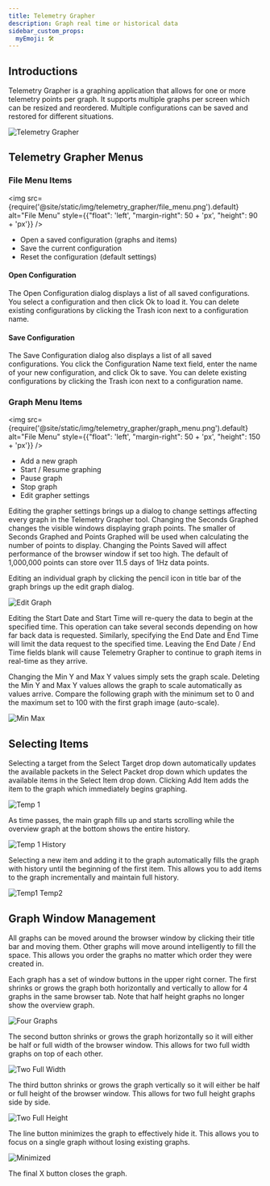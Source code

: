 ```yaml
---
title: Telemetry Grapher
description: Graph real time or historical data
sidebar_custom_props:
  myEmoji: 🛠️
---
```


## Introductions

Telemetry Grapher is a graphing application that allows for one or more telemetry points per graph. It supports multiple graphs per screen which can be resized and reordered. Multiple configurations can be saved and restored for different situations.

![Telemetry Grapher](/img/telemetry_grapher/telemetry_grapher.png)

## Telemetry Grapher Menus

### File Menu Items

<!-- Image sized to match up with bullets -->

<img src={require('@site/static/img/telemetry_grapher/file_menu.png').default}
alt="File Menu"
style={{"float": 'left', "margin-right": 50 + 'px', "height": 90 + 'px'}} />

- Open a saved configuration (graphs and items)
- Save the current configuration
- Reset the configuration (default settings)

#### Open Configuration

The Open Configuration dialog displays a list of all saved configurations. You select a configuration and then click Ok to load it. You can delete existing configurations by clicking the Trash icon next to a configuration name.

#### Save Configuration

The Save Configuration dialog also displays a list of all saved configurations. You click the Configuration Name text field, enter the name of your new configuration, and click Ok to save. You can delete existing configurations by clicking the Trash icon next to a configuration name.

### Graph Menu Items

<!-- Image sized to match up with bullets -->

<img src={require('@site/static/img/telemetry_grapher/graph_menu.png').default}
alt="File Menu"
style={{"float": 'left', "margin-right": 50 + 'px', "height": 150 + 'px'}} />

- Add a new graph
- Start / Resume graphing
- Pause graph
- Stop graph
- Edit grapher settings

Editing the grapher settings brings up a dialog to change settings affecting every graph in the Telemetry Grapher tool. Changing the Seconds Graphed changes the visible windows displaying graph points. The smaller of Seconds Graphed and Points Graphed will be used when calculating the number of points to display. Changing the Points Saved will affect performance of the browser window if set too high. The default of 1,000,000 points can store over 11.5 days of 1Hz data points.

Editing an individual graph by clicking the pencil icon in title bar of the graph brings up the edit graph dialog.

![Edit Graph](/img/telemetry_grapher/edit_graph.png)

Editing the Start Date and Start Time will re-query the data to begin at the specified time. This operation can take several seconds depending on how far back data is requested. Similarly, specifying the End Date and End Time will limit the data request to the specified time. Leaving the End Date / End Time fields blank will cause Telemetry Grapher to continue to graph items in real-time as they arrive.

Changing the Min Y and Max Y values simply sets the graph scale. Deleting the Min Y and Max Y values allows the graph to scale automatically as values arrive. Compare the following graph with the minimum set to 0 and the maximum set to 100 with the first graph image (auto-scale).

![Min Max](/img/telemetry_grapher/graph_min_max.png)

## Selecting Items

Selecting a target from the Select Target drop down automatically updates the available packets in the Select Packet drop down which updates the available items in the Select Item drop down. Clicking Add Item adds the item to the graph which immediately begins graphing.

![Temp 1](/img/telemetry_grapher/graph_temp1.png)

As time passes, the main graph fills up and starts scrolling while the overview graph at the bottom shows the entire history.

![Temp 1 History](/img/telemetry_grapher/graph_temp1_time.png)

Selecting a new item and adding it to the graph automatically fills the graph with history until the beginning of the first item. This allows you to add items to the graph incrementally and maintain full history.

![Temp1 Temp2](/img/telemetry_grapher/graph_temp1_temp2.png)

## Graph Window Management

All graphs can be moved around the browser window by clicking their title bar and moving them. Other graphs will move around intelligently to fill the space. This allows you order the graphs no matter which order they were created in.

Each graph has a set of window buttons in the upper right corner. The first shrinks or grows the graph both horizontally and vertically to allow for 4 graphs in the same browser tab. Note that half height graphs no longer show the overview graph.

![Four Graphs](/img/telemetry_grapher/four_graphs.png)

The second button shrinks or grows the graph horizontally so it will either be half or full width of the browser window. This allows for two full width graphs on top of each other.

![Two Full Width](/img/telemetry_grapher/two_full_width.png)

The third button shrinks or grows the graph vertically so it will either be half or full height of the browser window. This allows for two full height graphs side by side.

![Two Full Height](/img/telemetry_grapher/two_full_height.png)

The line button minimizes the graph to effectively hide it. This allows you to focus on a single graph without losing existing graphs.

![Minimized](/img/telemetry_grapher/minimized.png)

The final X button closes the graph.
